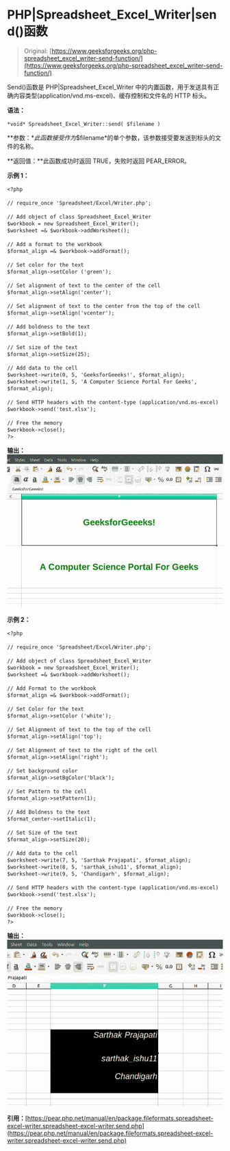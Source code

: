 # PHP|Spreadsheet_Excel_Writer|send()函数

> Original: [https://www.geeksforgeeks.org/php-spreadsheet_excel_writer-send-function/](https://www.geeksforgeeks.org/php-spreadsheet_excel_writer-send-function/)

Send()函数是 PHP|Spreadsheet_Excel_Writer 中的内置函数，用于发送具有正确内容类型(application/vnd.ms-excel)、缓存控制和文件名的 HTTP 标头。

**语法：**

```
*void* Spreadsheet_Excel_Writer::send( $filename )
```

**参数：**此函数接受作为*$filename*的单个参数，该参数接受要发送到标头的文件的名称。

**返回值：**此函数成功时返回 TRUE，失败时返回 PEAR_ERROR。

**示例 1：**

```
<?php

// require_once 'Spreadsheet/Excel/Writer.php';

// Add object of class Spreadsheet_Excel_Writer
$workbook = new Spreadsheet_Excel_Writer();
$worksheet =& $workbook->addWorksheet();

// Add a format to the workbook
$format_align =& $workbook->addFormat();

// Set color for the text 
$format_align->setColor ('green');

// Set alignment of text to the center of the cell 
$format_align->setAlign('center');

// Set alignment of text to the center from the top of the cell 
$format_align->setAlign('vcenter');

// Add boldness to the text 
$format_align->setBold(1);

// Set size of the text
$format_align->setSize(25);

// Add data to the cell
$worksheet->write(0, 5, 'GeeksforGeeeks!', $format_align);
$worksheet->write(1, 5, 'A Computer Science Portal For Geeks', $format_align);

// Send HTTP headers with the content-type (application/vnd.ms-excel)
$workbook->send('test.xlsx');

// Free the memory
$workbook->close();
?>
```

**输出：**
![](img/46794eab0dd4981f6f748c74ab48fb9f.png)

**示例 2：**

```
<?php

// require_once 'Spreadsheet/Excel/Writer.php';

// Add object of class Spreadsheet_Excel_Writer
$workbook = new Spreadsheet_Excel_Writer();
$worksheet =& $workbook->addWorksheet();

// Add Format to the workbook
$format_align =& $workbook->addFormat();

// Set Color for the text 
$format_align->setColor ('white');

// Set Alignment of text to the top of the cell 
$format_align->setAlign('top');

// Set Alignment of text to the right of the cell 
$format_align->setAlign('right');

// Set background color
$format_align->setBgColor('black');

// Set Pattern to the cell
$format_align->setPattern(1);

// Add Boldness to the text 
$format_center->setItalic(1);

// Set Size of the text
$format_align->setSize(20);

// Add data to the cell
$worksheet->write(7, 5, 'Sarthak Prajapati', $format_align);
$worksheet->write(8, 5, 'sarthak_ishu11', $format_align);
$worksheet->write(9, 5, 'Chandigarh', $format_align);

// Send HTTP headers with the content-type (application/vnd.ms-excel)
$workbook->send('test.xlsx');

// Free the memory
$workbook->close();
?>
```

**输出：**
![](img/5ea0d42de70c5cb552d920e5b9e74e05.png)

**引用：**[https://pear.php.net/manual/en/package.fileformats.spreadsheet-excel-writer.spreadsheet-excel-writer.send.php](https://pear.php.net/manual/en/package.fileformats.spreadsheet-excel-writer.spreadsheet-excel-writer.send.php)